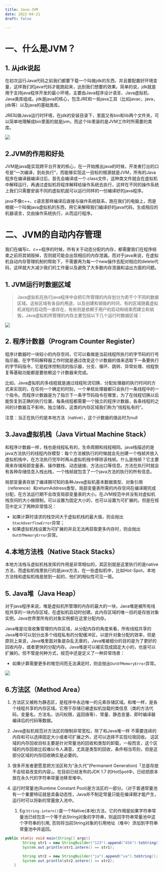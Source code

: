 ```yaml
---
title: Java-JVM
date: 2022-04-21
draft: false

---
```


# 一、什么是JVM？

## 1. 从jdk说起

在初次运行Java代码之前我们都要下载一个叫做jdk的东西，并且要配置好环境变量，这样我们的java代码才能跑起来，达到我们想要的效果。简单的说，jdk就是用于支持java程序开发的最小环境，主要由Java程序设计语言、Java虚拟机、Java类库组成。jdk是java的核心，包含JRE和一些java工具（比如javac，java，jdb等）以及java的基础类库。

JRE叫做Java运行时环境，在jdk的安装目录下，里面又有bin和lib两个文件夹，可以简单地理解成bin里面的就是jvm，而这个lib里装的是JVM工作时所需要的类库。



![](https://tva1.sinaimg.cn/large/008eGmZEly1goqerxazlnj30im0bdjr9.jpg)

## 2.JVM的作用和好处

JVM是java能实现跨平台开发的核心，在一开始推出java的时候，开发者打出的口号是“一次编译，到处执行”，而能够实现这一目标的根源就是JVM，所有的Java程序在编译器编译过后，首先会编译成一个.class文件，这种类文件就会在虚拟机中解释运行，再通过虚拟机将程序解释给操作系统去执行，这样在不同的操作系统上我们只需要安装不同的虚拟机就可以运行同样的一份编译好的java程序。

java不像c++、c语言那样编译后直接与操作系统联系，跑在我们的电脑上，而是根据一个叫做java虚拟机的东西，用它来解释我们编译好的java代码，生成相应的机器语言，交由操作系统执行，从而运行程序。

# 二、JVM的自动内存管理

我们在编写c、c++程序的时候，所有关于动态分配的内存，都需要我们在程序结束之前将其销毁掉，否则就可能会出现相应的内存泄漏。而对于java来说，在虚拟机自动内存管理机制的帮助下，不需要再为每一个new操作去配对相应的delete代码，这样就大大减少我们的工作量以及避免了大多数内存泄漏和溢出方面的问题。

## 1. JVM运行时数据区域

> Java虚拟机在执行java程序中会把它所管理的内存划分为若干个不同的数据区域。这些区域有各自的用途，以及创建和销毁的时间，有的区域随着虚拟机进程的启动而一直存在，有些则是依赖于用户的启动和结束而建立和销毁，Java虚拟机所管理的内存主要包括以下几个运行时数据区域：

![](https://tva1.sinaimg.cn/large/008eGmZEly1goqeui77gmj30fx08ojs5.jpg)

## 2. 程序计数器（Program Counter Register）

程序计数器时一块较小的内存空间，它可以看做是当前线程所执行的字节码的行号指示器。在字节码解释器工作时就是通过改变这个计数器的值来选取下一条要执行的字节码指令，它是程序控制流的指示器，分支、循环、跳转、异常处理、线程恢复等基础功能都是要依赖这个计数器来完成。

比如，Java虚拟机的多线程就是通过线程轮流切换、分配处理器的执行时间的方式来实现的，在任何一个确定的时刻，一个单核处理器都只会执行一条线程中的一个指令。而程序计数器是为了指示下一条字节码指令在哪里，为了在线程切换以后能恢复到正确的执行位置，每条线程都需要一个独立的程序计数器，各条线程的之间的计数器互不影响，独立储存。这类的内存区域我们称为“线程私有的”。

注意：当正在执行的是本地方法（native），这个计数器的值此时为null

## 3.Java虚拟机栈（Java Virtual Machine Stack）

和程序计数器一样，栈也是线程私有的，生命周期和线程相同。java栈描述的是java方法执行的线程内存模型：每个方法被执行的时候就会先创建一个栈帧并放入虚拟机栈中，在方法执行完毕时再从虚拟机栈中移除该栈帧。什么是栈帧？它主要用来存储局部变量表、操作数栈、动态链接、方法出口等信息。方法在执行时就会有各种存储信息入栈出栈，一个栈帧就包含了一个java方法的执行的所有信息。

局部变量表存放了编译期可知的各种Java虚拟机基本数据类型、对象引用（reference）和returnAddress类型，局部变量表所需的内存空间在编译期完成分配，在方法运行期不会改变局部变量表的大小。在JVM规范中并没有对虚拟机栈空间的大小做限制，可以设置为固定大小的，也可以设置为可扩展的。但是在规范中定义了两种异常情况：

- 如果计算时请求的栈空间大于虚拟机栈的最大值，则会抛出`StackOverflowError`异常；
- 如果虚拟机栈设置为可扩展的并且无法再获取更多内存时，则会抛出`OutOfMemoryError`异常。

## 4.本地方法栈（Native Stack Stacks）

本地方法栈与虚拟机栈发挥的作用是非常相似的，其区别就是这里执行的是native方法，而虚拟机栈里执行的是java方法，在一些虚拟机中，比如Hot-Spot，本地方法栈和虚拟机栈是放到一起的，他们的相似性可见一斑。

## 5. Java堆（Java Heap）

对于java程序来说，堆是虚拟机所管理的内存的最大的一块，Java堆是被所有线程共享的一块内存区域，在虚拟机启动时创建。此内存区域的唯一目的是存放对象实例，Java世界里所有的对象实例都在这里分配内存。

Java堆是垃圾收集管理的内存区域，从分配内存的角度来看，所有线程共享的Java堆中可以划分出多个线程私有的分配缓冲区，以提升对象分配的效率，但是原则上来说，Java堆里面对象是杂乱无章的，Java堆被细分的目的是为了更好的回收内存，或者更快的分配内存。Java堆是可以被实现成固定大小的，也是可以扩展的。但不管是何种方式，规范中还是定义了一种异常场景：

- 如果计算需要更多的堆空间而无法满足时，则会抛出`OutOfMemoryError`异常。

![](https://tva1.sinaimg.cn/large/008eGmZEly1goqh72zmtfj30oe0engmf.jpg)

## 6.方法区（Method Area）

1. 方法区又被称为静态区，是程序中永远唯一的元素存储区域。和堆一样，是各个线程共享的内存区域。它用于存储已被虚拟机加载的类信息（类的方法代码，变量名，方法名，访问权限，返回值等）、常量、静态变量、即时编译器编译后的代码等数据。            

2. Java虚拟机规范对方法区的限制非常宽松，除了和Java堆一样 不需要连续的内存和可以选择固定大小或者可扩展之外，还可以选择不实现垃圾回收。 
    这区域的内存回收目标主要是针对常量池的回收和类型的卸载，一般而言，这个区域的内存回收比较难以令人满意，尤其是类型的回收，条件相当苛刻，但是这部分区域的内存回收确实是必要的。

3. 很多开发者更愿意把方法区称为“永久代”(Permanent Generation)「总是存放不会轻易改变的内容」。在目前已经发布的JDK 1.7 的HotSpot中，已经把原本放在永久代的字符串常量池移至堆中。
4. 运行时常量池(Runtime Constant Pool)是方法区的一部分。（对于普通常量池有一个重要特征就是具备动态性，Java并不制定常量只能在编译期才能产生，运行时可以将新的常量放入池中。
   1. Eg:`String.intern()`是一个Native(本地)方法，它的作用是如果字符串常量池已经包含一个等于此String对象的字符串，则返回字符串常量池中这个字符串的引用, 否则将当前String对象的引用地址（堆中）添加到字符串常量池中并返回。

```java
public static void main(String[] args){
        String str1 = new StringBuilder("123").append("456").toString();
        System.out.println(str1.intern() == str1);

        String str2 = new StringBuilder("ja").append("va").toString();
        System.out.println(str2.intern() == str2);
    }
```

